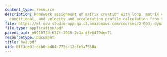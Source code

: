 ```yaml
---
content_type: resource
description: Homework assignment on matrix creation with loop, matrix creation with
  conditional, and velocity and acceleration profile calculation from the ball trajectory.
file: https://ol-ocw-studio-app-qa.s3.amazonaws.com/courses/2-003j-dynamics-and-control-i-fall-2007/0ff3ce01dcb0ad64772c12cfe5a7580a_hw2.pdf
file_type: application/pdf
parent_uid: e591073d-637f-2015-2c3a-dfe6470dee71
resourcetype: Document
title: hw2.pdf
uid: 0ff3ce01-dcb0-ad64-772c-12cfe5a7580a
---
```

